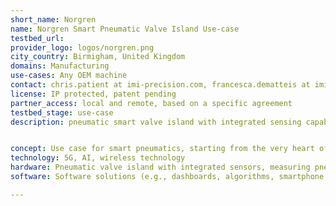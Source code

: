 ```yaml
---
short_name: Norgren
name: Norgren Smart Pneumatic Valve Island Use-case
testbed_url: 
provider_logo: logos/norgren.png
city_country: Birmigham, United Kingdom
domains: Manufacturing
use-cases: Any OEM machine
contact: chris.patient at imi-precision.com, francesca.dematteis at imi-precision.com
license: IP protected, patent pending 
partner_access: local and remote, based on a specific agreement
testbed_stage: use-case
description: pneumatic smart valve island with integrated sensing capabilities, edge data processing; local (on-local-display and/or PLC) and/or remote data visualization, including on the cloud. Currently, product in prototype phase; physical demo rig available. Patent pending


concept: Use case for smart pneumatics, starting from the very heart of a pneumatics system, thus the valve island. Test & learn about AI, machine learning, 5G, wireless technology, APIs, remote data visualization, including on the cloud. Currently, product in prototype phase; physical demo rig available. 
technology: 5G, AI, wireless technology
hardware: Pneumatic valve island with integrated sensors, measuring pneumatics KPIs, (e.g., pressure, flow), predicting life cycle, monitoring air consumption, monitoring components up-/down-stream, faults identification; IIoT gateway (OPC-UA and MQTT communication).
software: Software solutions (e.g., dashboards, algorithms, smartphone app) to provide actionable insights and pneumatics utilization best advice

---
```

